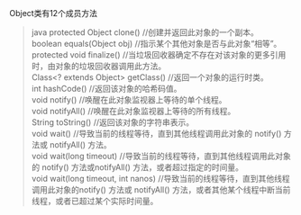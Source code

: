 Object类有12个成员方法
> java
    protected Object clone() //创建并返回此对象的一个副本。<br/>
    boolean equals(Object obj) //指示某个其他对象是否与此对象“相等”。<br/>
    protected void finalize() //当垃圾回收器确定不存在对该对象的更多引用时，由对象的垃圾回收器调用此方法。<br/>
    Class<? extends Object> getClass() //返回一个对象的运行时类。<br/>
    int hashCode() //返回该对象的哈希码值。<br/>
    void notify() //唤醒在此对象监视器上等待的单个线程。<br/>
    void notifyAll() //唤醒在此对象监视器上等待的所有线程。<br/>
    String toString() //返回该对象的字符串表示。<br/>
    void wait() //导致当前的线程等待，直到其他线程调用此对象的 notify() 方法或 notifyAll() 方法。<br/>
    void wait(long timeout) //导致当前的线程等待，直到其他线程调用此对象的 notify() 方法或notifyAll() 方法，或者超过指定的时间量。<br/>
    void wait(long timeout, int nanos) //导致当前的线程等待，直到其他线程调用此对象的notify() 方法或 notifyAll() 方法，或者其他某个线程中断当前线程，或者已超过某个实际时间量。<br/>